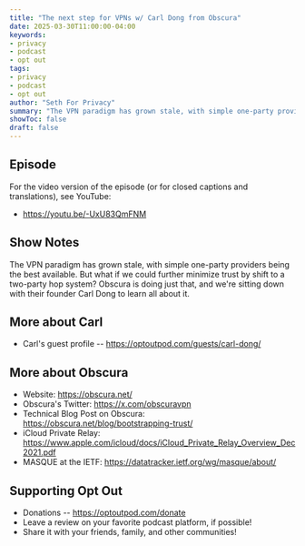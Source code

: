 ```yaml
---
title: "The next step for VPNs w/ Carl Dong from Obscura"
date: 2025-03-30T11:00:00-04:00
keywords:
- privacy
- podcast
- opt out
tags:
- privacy
- podcast
- opt out
author: "Seth For Privacy"
summary: "The VPN paradigm has grown stale, with simple one-party providers being the best available. But what if we could further minimize trust by shift to a two-party hop system? Obscura is doing just that, and we're sitting down with their founder Carl Dong to learn all about it."
showToc: false
draft: false
---
```


## Episode

<div id="buzzsprout-player-16869590"></div><script src="https://www.buzzsprout.com/1790481/episodes/16869590-the-next-step-for-vpns-w-carl-dong-from-obscura.js?container_id=buzzsprout-player-16869590&player=small" type="text/javascript" charset="utf-8"></script>

For the video version of the episode (or for closed captions and translations), see YouTube:

- <https://youtu.be/-UxU83QmFNM>

## Show Notes

The VPN paradigm has grown stale, with simple one-party providers being the best available. But what if we could further minimize trust by shift to a two-party hop system? Obscura is doing just that, and we're sitting down with their founder Carl Dong to learn all about it.

## More about Carl

- Carl's guest profile -- https://optoutpod.com/guests/carl-dong/

## More about Obscura

- Website: https://obscura.net/
- Obscura's Twitter: https://x.com/obscuravpn
- Technical Blog Post on Obscura: https://obscura.net/blog/bootstrapping-trust/
- iCloud Private Relay: https://www.apple.com/icloud/docs/iCloud_Private_Relay_Overview_Dec2021.pdf
- MASQUE at the IETF: https://datatracker.ietf.org/wg/masque/about/

## Supporting Opt Out

- Donations -- https://optoutpod.com/donate
- Leave a review on your favorite podcast platform, if possible!
- Share it with your friends, family, and other communities!
